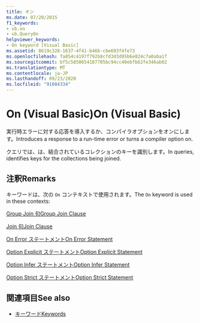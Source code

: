 ```yaml
---
title: オン
ms.date: 07/20/2015
f1_keywords:
- vb.on
- vb.QueryOn
helpviewer_keywords:
- On keyword [Visual Basic]
ms.assetid: 8619c328-1637-4f41-b466-cbe693f4fe73
ms.openlocfilehash: fa854c4197f792b8cfd3d3d95b6e824c7a0aba1f
ms.sourcegitcommit: bf5c5850654187705bc94cc40ebfb62fe346ab02
ms.translationtype: MT
ms.contentlocale: ja-JP
ms.lasthandoff: 09/23/2020
ms.locfileid: "91084334"
---
```

# <a name="on-visual-basic"></a><span data-ttu-id="a6c51-102">On (Visual Basic)</span><span class="sxs-lookup"><span data-stu-id="a6c51-102">On (Visual Basic)</span></span>

<span data-ttu-id="a6c51-103">実行時エラーに対する応答を導入するか、コンパイラオプションをオンにします。</span><span class="sxs-lookup"><span data-stu-id="a6c51-103">Introduces a response to a run-time error or turns a compiler option on.</span></span>  
  
 <span data-ttu-id="a6c51-104">クエリでは、は、結合されているコレクションのキーを識別します。</span><span class="sxs-lookup"><span data-stu-id="a6c51-104">In queries, identifies keys for the collections being joined.</span></span>  
  
## <a name="remarks"></a><span data-ttu-id="a6c51-105">注釈</span><span class="sxs-lookup"><span data-stu-id="a6c51-105">Remarks</span></span>  

 <span data-ttu-id="a6c51-106">キーワードは、次の `On` コンテキストで使用されます。</span><span class="sxs-lookup"><span data-stu-id="a6c51-106">The `On` keyword is used in these contexts:</span></span>  
  
 [<span data-ttu-id="a6c51-107">Group Join 句</span><span class="sxs-lookup"><span data-stu-id="a6c51-107">Group Join Clause</span></span>](../language-reference/queries/group-join-clause.md)  
  
 [<span data-ttu-id="a6c51-108">Join 句</span><span class="sxs-lookup"><span data-stu-id="a6c51-108">Join Clause</span></span>](../language-reference/queries/join-clause.md)  
  
 [<span data-ttu-id="a6c51-109">On Error ステートメント</span><span class="sxs-lookup"><span data-stu-id="a6c51-109">On Error Statement</span></span>](../language-reference/statements/on-error-statement.md)  
  
 [<span data-ttu-id="a6c51-110">Option Explicit ステートメント</span><span class="sxs-lookup"><span data-stu-id="a6c51-110">Option Explicit Statement</span></span>](../language-reference/statements/option-explicit-statement.md)  
  
 [<span data-ttu-id="a6c51-111">Option Infer ステートメント</span><span class="sxs-lookup"><span data-stu-id="a6c51-111">Option Infer Statement</span></span>](../language-reference/statements/option-infer-statement.md)  
  
 [<span data-ttu-id="a6c51-112">Option Strict ステートメント</span><span class="sxs-lookup"><span data-stu-id="a6c51-112">Option Strict Statement</span></span>](../language-reference/statements/option-strict-statement.md)  
  
## <a name="see-also"></a><span data-ttu-id="a6c51-113">関連項目</span><span class="sxs-lookup"><span data-stu-id="a6c51-113">See also</span></span>

- [<span data-ttu-id="a6c51-114">キーワード</span><span class="sxs-lookup"><span data-stu-id="a6c51-114">Keywords</span></span>](../language-reference/keywords/index.md)
